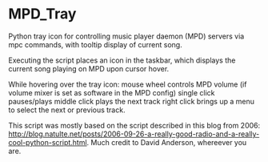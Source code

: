 MPD_Tray
========

Python tray icon for controlling music player daemon (MPD) servers via mpc commands, with tooltip display of current song.

Executing the script places an icon in the taskbar, which displays the current song playing on MPD upon cursor hover. 

While hovering over the tray icon:
mouse wheel controls MPD volume (if volume mixer is set as software in the MPD config)
single click pauses/plays
middle click plays the next track
right click brings up a menu to select the next or previous track.

This script was mostly based on the script described in this blog from 2006: http://blog.natulte.net/posts/2006-09-26-a-really-good-radio-and-a-really-cool-python-script.html. Much credit to David Anderson, whereever you are.
